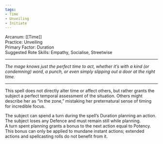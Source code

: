 ```yaml
---
tags:
- Time
- Unveiling
- Initiate
---
```


Arcanum: [[Time]]\
Practice: Unveiling\
Primary Factor: Duration\
Suggested Rote Skills: Empathy, Socialise, Streetwise

---

_The mage knows just the perfect time to act, whether it’s with a kind (or condemning) word, a punch, or even simply slipping out a door at the right time._

---

This spell does not directly alter time or affect others, but rather grants the subject a perfect temporal assessment of the situation. Others might describe her as “in the zone,” mistaking her preternatural sense of timing for incredible focus.

The subject can spend a turn during the spell’s Duration planning an action. The subject loses any Defence and must remain still while planning.\
A turn spent planning grants a bonus to the next action equal to Potency.\
This bonus can only be applied to mundane instant actions; extended actions and spellcasting rolls do not benefit from it.